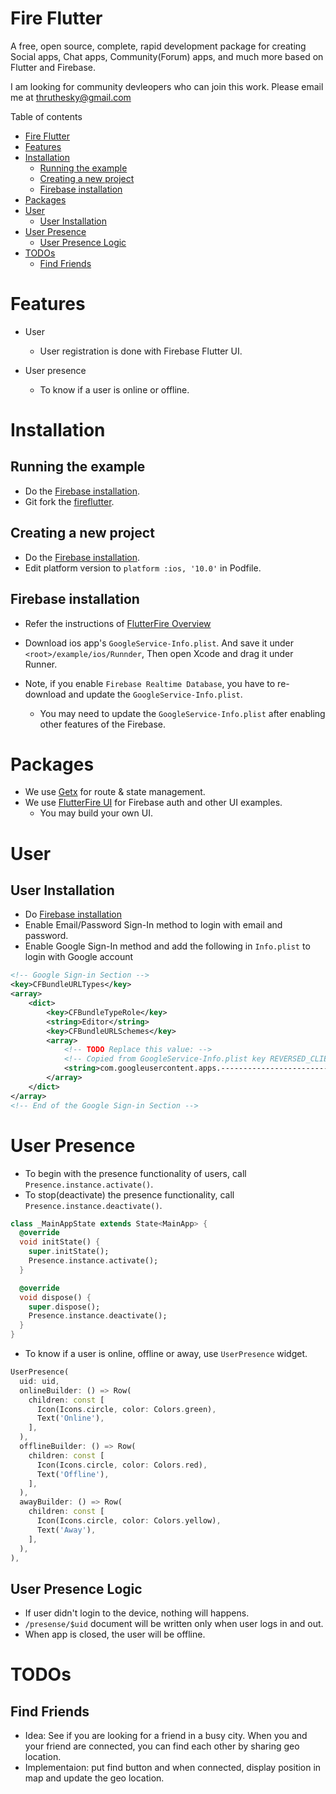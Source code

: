 
# Fire Flutter

A free, open source, complete, rapid development package for creating Social apps, Chat apps, Community(Forum) apps, and much more based on Flutter and Firebase.

I am looking for community devleopers who can join this work. Please email me at thruthesky@gmail.com

Table of contents

- [Fire Flutter](#fire-flutter)
- [Features](#features)
- [Installation](#installation)
  - [Running the example](#running-the-example)
  - [Creating a new project](#creating-a-new-project)
  - [Firebase installation](#firebase-installation)
- [Packages](#packages)
- [User](#user)
  - [User Installation](#user-installation)
- [User Presence](#user-presence)
  - [User Presence Logic](#user-presence-logic)
- [TODOs](#todos)
  - [Find Friends](#find-friends)

# Features

- User
  - User registration is done with Firebase Flutter UI.


- User presence
  - To know if a user is online or offline.



# Installation


## Running the example

- Do the [Firebase installation](#firebase-installation).
- Git fork the [fireflutter](https://github.com/thruthesky/fireflutter).



## Creating a new project

- Do the [Firebase installation](#firebase-installation).
- Edit platform version to `platform :ios, '10.0'` in Podfile.

## Firebase installation
- Refer the instructions of [FlutterFire Overview](https://firebase.flutter.dev/docs/overview)


- Download ios app's `GoogleService-Info.plist`. And save it under `<root>/example/ios/Runnder`, Then open Xcode and drag it under Runner.

- Note, if you enable `Firebase Realtime Database`, you have to re-download and update the `GoogleService-Info.plist`.
  - You may need to update the `GoogleService-Info.plist` after enabling other features of the Firebase.



# Packages

- We use [Getx](https://pub.dev/packages/get) for route & state management.
- We use [FlutterFire UI](https://firebase.flutter.dev/docs/ui/overview) for Firebase auth and other UI examples.
  - You may build your own UI.




# User

## User Installation

- Do [Firebase installation](#firebase-installation)
- Enable Email/Password Sign-In method to login with email and password.
- Enable Google Sign-In method and add the following in `Info.plist` to login with Google account
```xml
<!-- Google Sign-in Section -->
<key>CFBundleURLTypes</key>
<array>
	<dict>
		<key>CFBundleTypeRole</key>
		<string>Editor</string>
		<key>CFBundleURLSchemes</key>
		<array>
			<!-- TODO Replace this value: -->
			<!-- Copied from GoogleService-Info.plist key REVERSED_CLIENT_ID -->
			<string>com.googleusercontent.apps.------------------------</string>
		</array>
	</dict>
</array>
<!-- End of the Google Sign-in Section -->
```

# User Presence

- To begin with the presence functionality of users, call `Presence.instance.activate()`.
- To stop(deactivate) the presence functionality, call `Presence.instance.deactivate()`.

```dart
class _MainAppState extends State<MainApp> {
  @override
  void initState() {
    super.initState();
    Presence.instance.activate();
  }

  @override
  void dispose() {
    super.dispose();
    Presence.instance.deactivate();
  }
}
```
- To know if a user is online, offline or away, use `UserPresence` widget.

```dart
UserPresence(
  uid: uid,
  onlineBuilder: () => Row(
    children: const [
      Icon(Icons.circle, color: Colors.green),
      Text('Online'),
    ],
  ),
  offlineBuilder: () => Row(
    children: const [
      Icon(Icons.circle, color: Colors.red),
      Text('Offline'),
    ],
  ),
  awayBuilder: () => Row(
    children: const [
      Icon(Icons.circle, color: Colors.yellow),
      Text('Away'),
    ],
  ),
),
```

## User Presence Logic

- If user didn't login to the device, nothing will happens.
- `/presense/$uid` document will be written only when user logs in and out.
- When app is closed, the user will be offline.



# TODOs

## Find Friends

- Idea: See if you are looking for a friend in a busy city. When you and your friend are connected, you can find each other by sharing geo location.
- Implementaion: put find button and when connected, display position in map and update the geo location.


